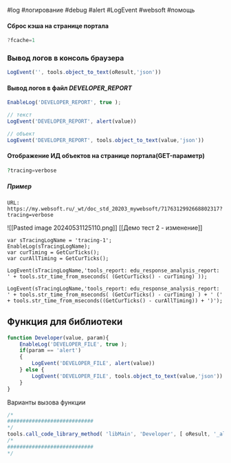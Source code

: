 #log #логирование #debug #alert #LogEvent #websoft #помощь
#### Сброс кэша на странице портала
```js
?fcache=1
```
### Вывод логов в консоль браузера
```js
LogEvent('', tools.object_to_text(oResult,'json'))
```

#### Вывод логов в файл *DEVELOPER_REPORT*
```js
EnableLog('DEVELOPER_REPORT', true );

// текст
LogEvent('DEVELOPER_REPORT', alert(value))

// объект
LogEvent('DEVELOPER_REPORT', tools.object_to_text(value,'json'))
```

#### Отображение ИД объектов на странице портала(GET-параметр)
```php
?tracing=verbose
```
##### Пример
```
URL: https://my.websoft.ru/_wt/doc_std_20203_mywebsoft/7176312992668802317?tracing=verbose
```

![[Pasted image 20240531125110.png]]
[[Демо тест 2 - изменение]]

```
var sTracingLogName = 'tracing-1'; 
EnableLog(sTracingLogName); 
var curTiming = GetCurTicks(); 
var curAllTiming = GetCurTicks();

LogEvent(sTracingLogName,'tools_report: edu_response_analysis_report: ' + tools.str_time_from_mseconds( (GetCurTicks() - curTiming) ));

LogEvent(sTracingLogName,'tools_report: edu_response_analysis_report: ' + tools.str_time_from_mseconds( (GetCurTicks() - curTiming) ) + ' (' + tools.str_time_from_mseconds((GetCurTicks() - curAllTiming)) + ')');
```

## Функция для библиотеки
```js
function Developer(value, param){
    EnableLog('DEVELOPER_FILE', true );
    if(param == 'alert')
    {
        LogEvent('DEVELOPER_FILE', alert(value))
    } else {
        LogEvent('DEVELOPER_FILE', tools.object_to_text(value,'json'))
    }
}
```

Варианты вызова функции
```js
/*
############################
*/
tools.call_code_library_method( 'libMain', 'Developer', [ oResult, '_alert' ] );
/*
############################
*/
```